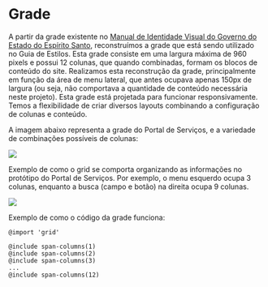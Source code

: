 # Grade

A partir da grade existente no [Manual de Identidade Visual do Governo do Estado do Espírito Santo][estilos], reconstruímos a grade que está sendo utilizado no Guia de Estilos. Esta grade consiste em uma largura máxima de 960 pixels e possui 12 colunas, que quando combinadas, formam os blocos de conteúdo do site. Realizamos esta reconstrução da grade, principalmente em função da área de menu lateral, que antes ocupava apenas 150px de largura (ou seja, não comportava a quantidade de conteúdo necessária neste projeto). Esta grade está projetada para funcionar responsivamente. Temos a flexibilidade de criar diversos layouts combinando a configuração de colunas e conteúdo.

[estilos]:http://www.secom.gov.br/orientacoes-gerais/comunicacao-digital/guia-de-estilo-identidade-padrao-comunicacao-digital-fev2015.pdf

A imagem abaixo representa a grade do Portal de Serviços, e a variedade de combinações possíveis de colunas:

![](grid.png)

Exemplo de como o grid se comporta organizando as informações no protótipo do Portal de Serviços. Por exemplo, o menu esquerdo ocupa 3 colunas, enquanto a busca (campo e botão) na direita ocupa 9 colunas.

![](grid_areas.png)

Exemplo de como o código da grade funciona:

```
@import 'grid'

@include span-columns(1)
@include span-columns(2)
@include span-columns(3)
...
@include span-columns(12)
```
